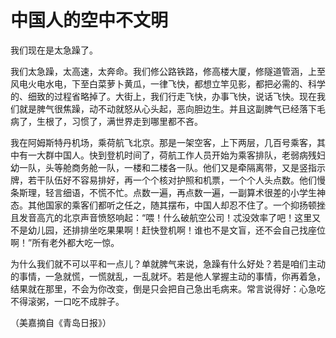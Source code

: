 # 中国人的空中不文明

我们现在是太急躁了。

我们太急躁，太高速，太奔命。我们修公路铁路，修高楼大厦，修隧道管涵，上至风电火电水电，下至白菜萝卜黄瓜，一律飞快，都想立竿见影，都把必需的、科学的、细致的过程省略掉了。大街上，我们行走飞快，办事飞快，说话飞快。现在我们就是脾气很焦躁，动不动就怒从心头起，恶向胆边生。并且这副脾气已经落下毛病了，生根了，习惯了，满世界走到哪里都不吝。

我在阿姆斯特丹机场，乘荷航飞北京。那是一架空客，上下两层，几百号乘客，其中有一大群中国人。快到登机时间了，荷航工作人员开始为乘客排队，老弱病残妇幼一队，头等舱商务舱一队，一楼和二楼各一队。他们又是牵隔离带，又是竖指示牌，若干队伍好不容易排好，再一个个核对护照和机票，一个个人头点数。他们慢条斯理，轻言细语，不慌不忙。点数一遍，再点数一遍，一副算术很差的小学生神态。其他国家的乘客们都听之任之，随其摆布，中国人却忍不住了。一个抑扬顿挫且发音高亢的北京声音愤怒响起：“喂！什么破航空公司！忒没效率了吧！这里又不是幼儿园，还排排坐吃果果啊！赶快登机啊！谁也不是文盲，还不会自己找座位啊！”所有老外都大吃一惊。

为什么我们就不可以平和一点儿？单就脾气来说，急躁有什么好处？若是咱们主动的事情，一急就慌，一慌就乱，一乱就坏。若是他人掌握主动的事情，你再着急，结果就在那里，不会为你改变，倒是只会把自己急出毛病来。常言说得好：心急吃不得滚粥，一口吃不成胖子。

（美嘉摘自《青岛日报》）